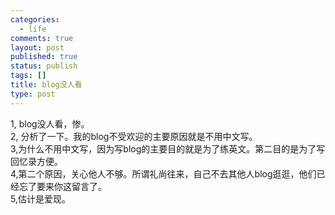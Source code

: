 ```yaml
--- 
categories: 
  - life
comments: true
layout: post
published: true
status: publish
tags: []
title: blog没人看
type: post
---
```

<div id="msgcns!3725CC0EE38B1F6!980" class="bvMsg">1, blog没人看，惨。<br>2, 分析了一下。我的blog不受欢迎的主要原因就是不用中文写。<br>3,为什么不用中文写，因为写blog的主要目的就是为了练英文。第二目的是为了写回忆录方便。<br>4,第二个原因，关心他人不够。所谓礼尚往来，自己不去其他人blog逛逛，他们已经忘了要来你这留言了。<br>5,估计是爱现。<br>
</div>
